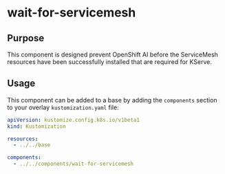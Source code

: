 # wait-for-servicemesh

## Purpose

This component is designed prevent OpenShift AI before the ServiceMesh resources have been successfully installed that are required for KServe.

## Usage

This component can be added to a base by adding the `components` section to your overlay `kustomization.yaml` file:

```yaml
apiVersion: kustomize.config.k8s.io/v1beta1
kind: Kustomization

resources:
  - ../../base

components:
  - ../../components/wait-for-servicemesh
```
